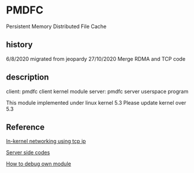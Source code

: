 # PMDFC
Persistent Memory Distributed File Cache

## history

6/8/2020 	migrated from jeopardy
27/10/2020 	Merge RDMA and TCP code

## description

client: pmdfc client kernel module
server: pmdfc server userspace program

This module implemented under linux kernel 5.3
Please update kernel over 5.3

## Reference

[In-kernel networking using tcp ip](https://github.com/abysamross/simple-linux-kernel-tcp-client-server)

[Server side codes](https://github.com/byeongkeonLee/PM_disaggregated_serverside)

[How to debug own module](https://namj.be/kgdb/2020-02-21-kgdb-module/)
